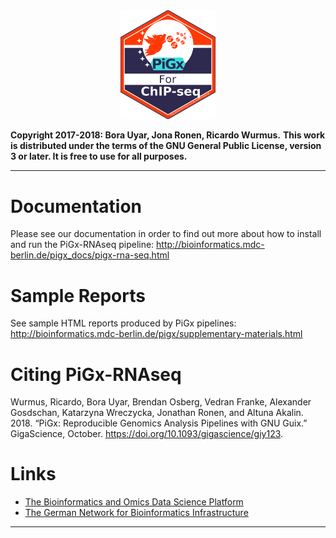 <a name="logo"/>
<div align="center">
<img src="images/Logo_PiGx.png" alt="PiGx Logo"  width="30%" height="30%" ></img>
</a>
</div>

**Copyright 2017-2018: Bora Uyar, Jona Ronen, Ricardo Wurmus.**
**This work is distributed under the terms of the GNU General Public License, version 3 or later.  It is free to use for all purposes.**

-----------

# Documentation

Please see our documentation in order to find out more about how to install and run the PiGx-RNAseq pipeline:
http://bioinformatics.mdc-berlin.de/pigx_docs/pigx-rna-seq.html

# Sample Reports

See sample HTML reports produced by PiGx pipelines:
http://bioinformatics.mdc-berlin.de/pigx/supplementary-materials.html

# Citing PiGx-RNAseq

Wurmus, Ricardo, Bora Uyar, Brendan Osberg, Vedran Franke, Alexander Gosdschan, Katarzyna Wreczycka, Jonathan Ronen, and Altuna Akalin. 2018. “PiGx: Reproducible Genomics Analysis Pipelines with GNU Guix.” GigaScience, October. https://doi.org/10.1093/gigascience/giy123.

# Links

- [The Bioinformatics and Omics Data Science Platform](https://bioinformatics.mdc-berlin.de) 
- [The German Network for Bioinformatics Infrastructure](https://www.denbi.de)

-----------
